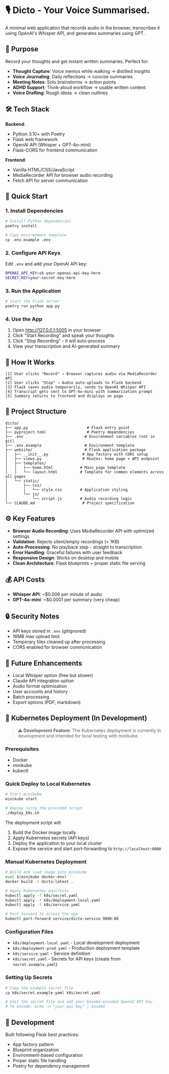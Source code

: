 # 🎙️ Dicto - Your Voice Summarised.

A minimal web application that records audio in the browser, transcribes it using OpenAI's Whisper API, and generates summaries using GPT.

## 🧠 Purpose

Record your thoughts and get instant written summaries. Perfect for:
- **Thought Capture**: Voice memos while walking → distilled insights
- **Voice Journaling**: Daily reflections → concise summaries  
- **Meeting Notes**: Solo brainstorms → action points
- **ADHD Support**: Think-aloud workflow → usable written content
- **Voice Drafting**: Rough ideas → clean outlines

## 🛠️ Tech Stack

**Backend**:
- Python 3.10+ with Poetry
- Flask web framework
- OpenAI API (Whisper + GPT-4o-mini)
- Flask-CORS for frontend communication

**Frontend**:
- Vanilla HTML/CSS/JavaScript
- MediaRecorder API for browser audio recording
- Fetch API for server communication

## 🚀 Quick Start

### 1. Install Dependencies
```bash
# Install Python dependencies
poetry install

# Copy environment template
cp .env.example .env
```

### 2. Configure API Keys
Edit `.env` and add your OpenAI API key:
```bash
OPENAI_API_KEY=sk-your-openai-api-key-here
SECRET_KEY=your-secret-key-here
```

### 3. Run the Application
```bash
# Start the Flask server
poetry run python app.py
```

### 4. Use the App
1. Open http://127.0.0.1:5005 in your browser
2. Click "Start Recording" and speak your thoughts
3. Click "Stop Recording" - it will auto-process
4. View your transcription and AI-generated summary

## 🔄 How It Works

```
[1] User clicks "Record" → Browser captures audio via MediaRecorder API
[2] User clicks "Stop" → Audio auto-uploads to Flask backend  
[3] Flask saves audio temporarily, sends to OpenAI Whisper API
[4] Transcript gets sent to GPT-4o-mini with summarization prompt
[5] Summary returns to frontend and displays on page
```

## 📁 Project Structure

```
dicto/
├── app.py                          # Flask entry point
├── pyproject.toml                  # Poetry dependencies
├── .env                           # Environment variables (not in git)
├── .env.example                   # Environment template
├── website/                       # Flask application package
│   ├── __init__.py               # App factory with CORS setup
│   ├── views.py                  # Routes: home page + API endpoint
│   ├── templates/
│   │   ├── home.html            # Main page template
|   |   └── layout.html          # Template for common elements across all pages
│   └── static/
│       ├── css/
│       │   └── style.css        # Application styling
│       └── js/
│           └── script.js        # Audio recording logic
└── CLAUDE.md                     # Project specification
```

## ⚙️ Key Features

- **Browser Audio Recording**: Uses MediaRecorder API with optimized settings
- **Validation**: Rejects silent/empty recordings (< 1KB)
- **Auto-Processing**: No playback step - straight to transcription
- **Error Handling**: Graceful failures with user feedback
- **Responsive Design**: Works on desktop and mobile
- **Clean Architecture**: Flask blueprints + proper static file serving

## 💰 API Costs

- **Whisper API**: ~$0.006 per minute of audio
- **GPT-4o-mini**: ~$0.0001 per summary (very cheap)

## 🔒 Security Notes

- API keys stored in `.env` (gitignored)
- 16MB max upload limit
- Temporary files cleaned up after processing
- CORS enabled for browser communication

## 🚧 Future Enhancements

- Local Whisper option (free but slower)
- Claude API integration option
- Audio format optimization
- User accounts and history
- Batch processing
- Export options (PDF, markdown)

## 🚀 Kubernetes Deployment (In Development)

> **⚠️ Development Feature**: The Kubernetes deployment is currently in development and intended for local testing with minikube.

### Prerequisites
- Docker
- minikube
- kubectl

### Quick Deploy to Local Kubernetes
```bash
# Start minikube
minikube start

# Deploy using the provided script
./deploy_k8s.sh
```

The deployment script will:
1. Build the Docker image locally
2. Apply Kubernetes secrets (API keys)
3. Deploy the application to your local cluster
4. Expose the service and start port-forwarding to `http://localhost:9000`

### Manual Kubernetes Deployment
```bash
# Build and load image into minikube
eval $(minikube docker-env)
docker build -t dicto:latest .

# Apply Kubernetes manifests
kubectl apply -f k8s/secret.yaml
kubectl apply -f k8s/deployment-local.yaml
kubectl apply -f k8s/service.yaml

# Port forward to access the app
kubectl port-forward service/dicto-service 9000:80
```

### Configuration Files
- `k8s/deployment-local.yaml` - Local development deployment
- `k8s/deployment-prod.yaml` - Production deployment template
- `k8s/service.yaml` - Service definition
- `k8s/secret.yaml` - Secrets for API keys (create from `secret.example.yaml`)

### Setting Up Secrets
```bash
# Copy the example secret file
cp k8s/secret.example.yaml k8s/secret.yaml

# Edit the secret file and add your base64-encoded OpenAI API key
# To encode: echo -n "your-api-key" | base64
```

## 📝 Development

Built following Flask best practices:
- App factory pattern
- Blueprint organization  
- Environment-based configuration
- Proper static file handling
- Poetry for dependency management